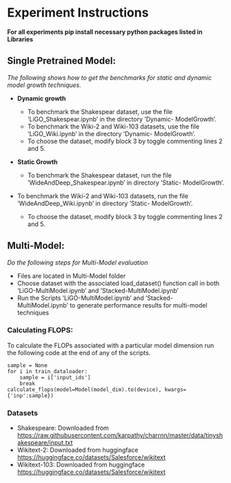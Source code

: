 
# Experiment Instructions

**For all experiments pip install necessary python packages
listed in Libraries**

 ## Single Pretrained Model: 
 *The following shows how to get the benchmarks for static and dynamic model growth techniques.*

 - **Dynamic growth**
	 - To benchmark the Shakespear dataset, use the
file ’LiGO_Shakespear.ipynb’ in the directory ’Dynamic-
ModelGrowth’.
    -  To benchmark the Wiki-2 and Wiki-103 datasets,
use the file ’LiGO_Wiki.ipynb’ in the directory ’Dynamic-
ModelGrowth’. 
    - To choose the dataset, modify block 3 by
toggle commenting lines 2 and 5.
 - **Static Growth**

    - To benchmark the Shakespear dataset, run the
file ’WideAndDeep_Shakespear.ipynb’ in directory ’Static-
ModelGrowth’.
 -  To benchmark the Wiki-2 and Wiki-103 datasets,
run the file ’WideAndDeep_Wiki.ipynb’ in directory ’Static-
ModelGrowth’.
    -  To choose the dataset, modify block 3 by
toggle commenting lines 2 and 5.
## Multi-Model: 
*Do the following steps for Multi-Model evaluation*

 - Files are located in Multi-Model folder 
 - Choose dataset with the associated load_dataset() function call in both ’LiGO-MultiModel.ipynb’ and ’Stacked-MultiModel.ipynb’ 
 - Run the Scripts ’LiGO-MultiModel.ipynb’ and ’Stacked- MultiModel.ipynb’ to generate performance results for multi-model techniques

### Calculating FLOPS: 
To calculate the FLOPs associated with a particular model dimension run the following code at the end of any of the scripts.

  

    sample = None
	for i in train_dataloader:
	    sample = i['input_ids']
	    break
    calculate_flops(model=Model(model_dim).to(device), kwargs={'inp':sample})

### Datasets

 - Shakespeare: Downloaded from
   https://raw.githubusercontent.com/karpathy/charrnn/master/data/tinyshakespeare/input.txt
  - Wikitext-2: Downloaded from huggingface https://huggingface.co/datasets/Salesforce/wikitext 
  - Wikitext-103: Downloaded from huggingface https://huggingface.co/datasets/Salesforce/wikitext
